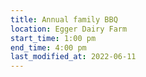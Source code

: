 ```yaml
---
title: Annual family BBQ
location: Egger Dairy Farm
start_time: 1:00 pm
end_time: 4:00 pm
last_modified_at: 2022-06-11
---
```

